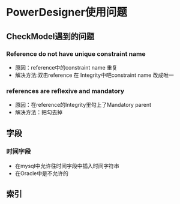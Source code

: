 # PowerDesigner使用问题 #
## CheckModel遇到的问题 ##
### Reference do not have unique constraint name ###
- 原因：reference中的constraint name 重复
- 解决方法:双击reference 在 Integrity中吧constraint name 改成唯一

### references are reflexive and mandatory ###
- 原因：在reference的Integrity里勾上了Mandatory parent
- 解决方法：把勾去掉

## 字段 ##
### 时间字段 ###
- 在mysql中允许往时间字段中插入时间字符串
- 在Oracle中是不允许的

## 索引 ##
